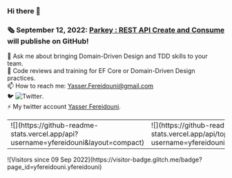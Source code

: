 ### Hi there 👋
<!--
**yfereidouni/yfereidouni** is a ✨ _special_ ✨ repository because its `README.md` (this file) appears on your GitHub profile.
-->
### :newspaper_roll: September 12, 2022: [Parkey : REST API Create and Consume](https://github.com/yfereidouni/Parky.git) will publishe on GitHub! 
💬 Ask me about bringing Domain-Driven Design and TDD skills to your team.  
:brain: Code reviews and training for EF Core or Domain-Driven Design practices.  
📫 How to reach me: Yasser.Fereidouni@gmail.com   
🐦 ![Twitter](https://img.shields.io/twitter/follow/fereidouni?style=social).  
⚡ My twitter account [Yasser Fereidouni](https://twitter.com/fereidouni).

<table>
<tr>
	<td>
		![](https://github-readme-stats.vercel.app/api?username=yfereidouni&layout=compact)
	</td>
	<td>
		![](https://github-readme-stats.vercel.app/api/top-langs/?username=yfereidouni&layout=compact)
	</td>
<tr>
<table>
![Visitors since 09 Sep 2022](https://visitor-badge.glitch.me/badge?page_id=yfereidouni.yfereidouni)

